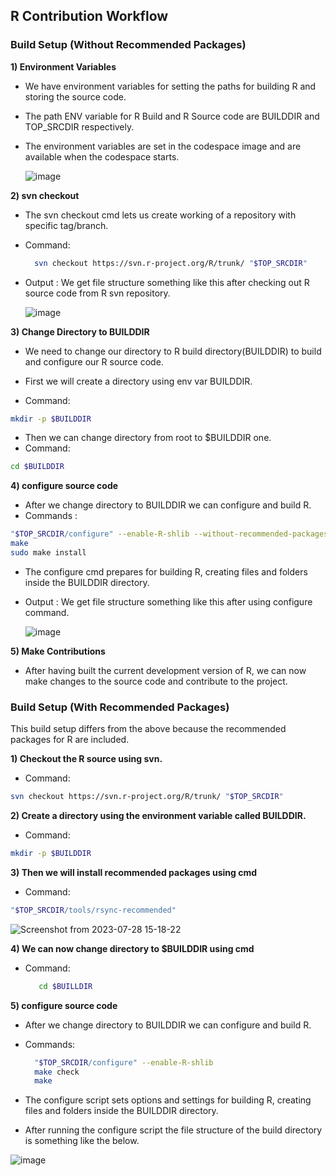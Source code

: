 
## R Contribution Workflow

### Build Setup (Without Recommended Packages)
**1) Environment Variables**

- We have environment variables for setting the paths for building R and storing the source code.
- The path ENV variable for R Build and R Source code are BUILDDIR and TOP_SRCDIR respectively.
- The environment variables are set in the codespace image and are available when the codespace starts.

  ![image](https://github.com/r-devel/r-dev-env/assets/72031540/6b6cb661-cde3-4c69-845a-a6a281c18ec2)

**2) svn checkout**

- The svn checkout cmd lets us create working of a repository with specific tag/branch.
- Command:
   ```bash
     svn checkout https://svn.r-project.org/R/trunk/ "$TOP_SRCDIR"
   ```
- Output : We get file structure something like this after checking out R source code from R svn repository.

   ![image](https://github.com/r-devel/r-dev-env/assets/72031540/2bce81e5-5ac7-45ec-b925-9222b0919cd8)

**3) Change Directory to BUILDDIR**
   
- We need to change our directory to R build directory(BUILDDIR) to build and configure our R source code.

- First we will create a directory using env var BUILDDIR.
- Command:
```bash
mkdir -p $BUILDDIR
```

- Then we can change directory from root to $BUILDDIR one.
- Command:
```bash
cd $BUILDDIR
```

**4) configure source code**

- After we change directory to BUILDDIR we can configure and build R.
- Commands :
```bash
"$TOP_SRCDIR/configure" --enable-R-shlib --without-recommended-packages
make
sudo make install
```


- The configure cmd prepares for building R, creating files and folders inside the BUILDDIR directory.
- Output : We get file structure something like this after using configure command.
     
   ![image](https://github.com/r-devel/r-dev-env/assets/72031540/0d4878fa-c1a8-462b-8365-76cc5dadf734)

**5) Make Contributions**

- After having built the current development version of R, we can now make changes to the source code and contribute to the project.

### Build Setup (With Recommended Packages)
This build setup differs from the above because the recommended packages for R are included.

**1) Checkout the R source using svn.**

- Command:
```bash
svn checkout https://svn.r-project.org/R/trunk/ "$TOP_SRCDIR"
```


**2) Create a directory using the environment variable called BUILDDIR.**

- Command:
```bash
mkdir -p $BUILDDIR
```


**3) Then we will install recommended packages using cmd**

- Command:
```bash
"$TOP_SRCDIR/tools/rsync-recommended"
```


   ![Screenshot from 2023-07-28 15-18-22](https://github.com/r-devel/r-dev-env/assets/72031540/532a3f40-ab17-43b4-b729-ab57b2e3ffe9)

**4) We can now change directory to $BUILDDIR using cmd**

- Command:
    ```bash
       cd $BUILLDIR
    ```


**5) configure source code**

   - After we change directory to BUILDDIR we can configure and build R.
   - Commands:
        ```bash
          "$TOP_SRCDIR/configure" --enable-R-shlib
          make check
          make
        ```


   - The configure script sets options and settings for building R, creating files and folders inside the BUILDDIR directory.
   - After running the configure script the file structure of the build directory is something like the below.
     
   ![image](https://github.com/r-devel/r-dev-env/assets/72031540/0d4878fa-c1a8-462b-8365-76cc5dadf734)